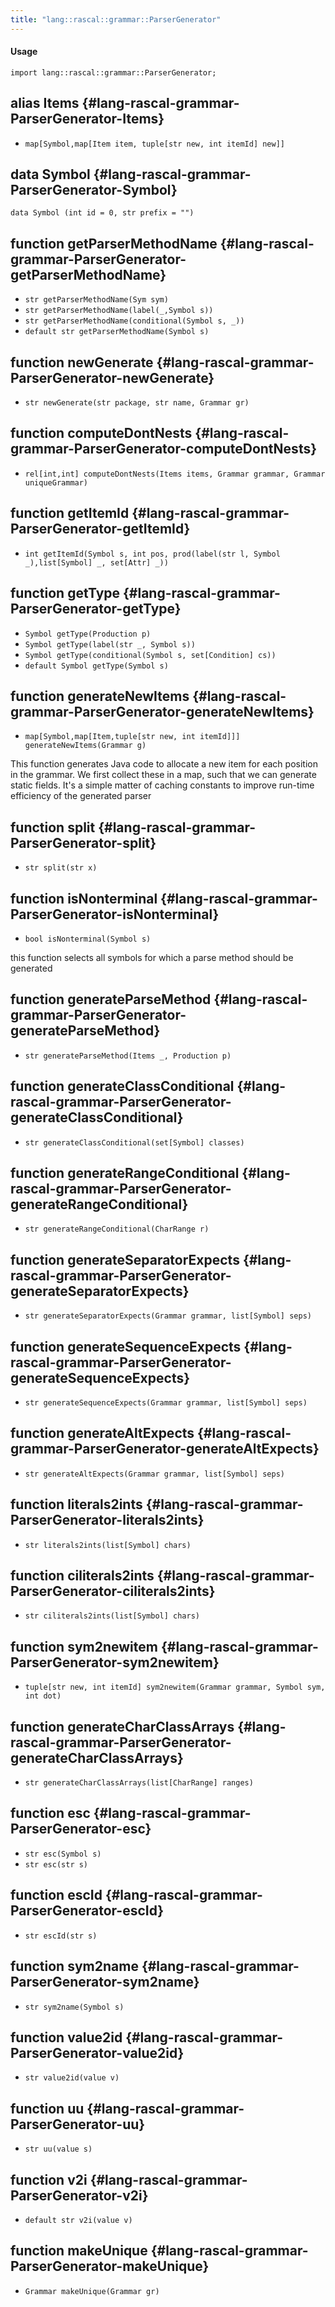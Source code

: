 ```yaml
---
title: "lang::rascal::grammar::ParserGenerator"
---
```


#### Usage

`import lang::rascal::grammar::ParserGenerator;`


## alias Items {#lang-rascal-grammar-ParserGenerator-Items}

* `map[Symbol,map[Item item, tuple[str new, int itemId] new]]`

## data Symbol {#lang-rascal-grammar-ParserGenerator-Symbol}

```rascal
data Symbol (int id = 0, str prefix = "")
```

## function getParserMethodName {#lang-rascal-grammar-ParserGenerator-getParserMethodName}

* ``str getParserMethodName(Sym sym)``
* ``str getParserMethodName(label(_,Symbol s))``
* ``str getParserMethodName(conditional(Symbol s, _))``
* ``default str getParserMethodName(Symbol s)``

## function newGenerate {#lang-rascal-grammar-ParserGenerator-newGenerate}

* ``str newGenerate(str package, str name, Grammar gr)``

## function computeDontNests {#lang-rascal-grammar-ParserGenerator-computeDontNests}

* ``rel[int,int] computeDontNests(Items items, Grammar grammar, Grammar uniqueGrammar)``

## function getItemId {#lang-rascal-grammar-ParserGenerator-getItemId}

* ``int getItemId(Symbol s, int pos, prod(label(str l, Symbol _),list[Symbol] _, set[Attr] _))``

## function getType {#lang-rascal-grammar-ParserGenerator-getType}

* ``Symbol getType(Production p)``
* ``Symbol getType(label(str _, Symbol s))``
* ``Symbol getType(conditional(Symbol s, set[Condition] cs))``
* ``default Symbol getType(Symbol s)``

## function generateNewItems {#lang-rascal-grammar-ParserGenerator-generateNewItems}

* ``map[Symbol,map[Item,tuple[str new, int itemId]]] generateNewItems(Grammar g)``

This function generates Java code to allocate a new item for each position in the grammar.
We first collect these in a map, such that we can generate static fields. It's a simple matter of caching
constants to improve run-time efficiency of the generated parser

## function split {#lang-rascal-grammar-ParserGenerator-split}

* ``str split(str x)``

## function isNonterminal {#lang-rascal-grammar-ParserGenerator-isNonterminal}

* ``bool isNonterminal(Symbol s)``

this function selects all symbols for which a parse method should be generated

## function generateParseMethod {#lang-rascal-grammar-ParserGenerator-generateParseMethod}

* ``str generateParseMethod(Items _, Production p)``

## function generateClassConditional {#lang-rascal-grammar-ParserGenerator-generateClassConditional}

* ``str generateClassConditional(set[Symbol] classes)``

## function generateRangeConditional {#lang-rascal-grammar-ParserGenerator-generateRangeConditional}

* ``str generateRangeConditional(CharRange r)``

## function generateSeparatorExpects {#lang-rascal-grammar-ParserGenerator-generateSeparatorExpects}

* ``str generateSeparatorExpects(Grammar grammar, list[Symbol] seps)``

## function generateSequenceExpects {#lang-rascal-grammar-ParserGenerator-generateSequenceExpects}

* ``str generateSequenceExpects(Grammar grammar, list[Symbol] seps)``

## function generateAltExpects {#lang-rascal-grammar-ParserGenerator-generateAltExpects}

* ``str generateAltExpects(Grammar grammar, list[Symbol] seps)``

## function literals2ints {#lang-rascal-grammar-ParserGenerator-literals2ints}

* ``str literals2ints(list[Symbol] chars)``

## function ciliterals2ints {#lang-rascal-grammar-ParserGenerator-ciliterals2ints}

* ``str ciliterals2ints(list[Symbol] chars)``

## function sym2newitem {#lang-rascal-grammar-ParserGenerator-sym2newitem}

* ``tuple[str new, int itemId] sym2newitem(Grammar grammar, Symbol sym, int dot)``

## function generateCharClassArrays {#lang-rascal-grammar-ParserGenerator-generateCharClassArrays}

* ``str generateCharClassArrays(list[CharRange] ranges)``

## function esc {#lang-rascal-grammar-ParserGenerator-esc}

* ``str esc(Symbol s)``
* ``str esc(str s)``

## function escId {#lang-rascal-grammar-ParserGenerator-escId}

* ``str escId(str s)``

## function sym2name {#lang-rascal-grammar-ParserGenerator-sym2name}

* ``str sym2name(Symbol s)``

## function value2id {#lang-rascal-grammar-ParserGenerator-value2id}

* ``str value2id(value v)``

## function uu {#lang-rascal-grammar-ParserGenerator-uu}

* ``str uu(value s)``

## function v2i {#lang-rascal-grammar-ParserGenerator-v2i}

* ``default str v2i(value v)``

## function makeUnique {#lang-rascal-grammar-ParserGenerator-makeUnique}

* ``Grammar makeUnique(Grammar gr)``

